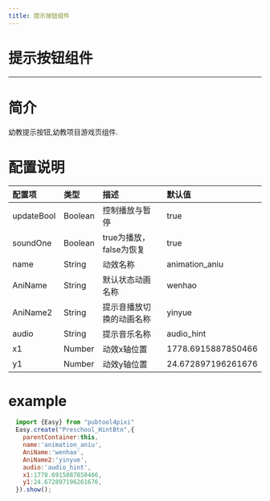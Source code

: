 ```yaml
---
title: 提示按钮组件
---
```

# 提示按钮组件 
---

# 简介
幼教提示按钮,幼教项目游戏页组件.

# 配置说明
配置项|类型|描述|默认值
:--|:--|:--|:--
updateBool|Boolean|控制播放与暂停|true
soundOne|Boolean|true为播放，false为恢复|true
name|String|动效名称|animation_aniu
AniName|String|默认状态动画名称|wenhao
AniName2|String|提示音播放切换的动画名称|yinyue
audio|String|提示音乐名称|audio_hint
x1|Number|动效x轴位置|1778.6915887850466
y1|Number|动效y轴位置|24.672897196261676

# example
```js
  import {Easy} from "pubtool4pixi"
  Easy.create("Preschool_HintBtn",{
    parentContainer:this,
    name:'animation_aniu',
    AniName:'wenhao',
    AniName2:'yinyue',
    audio:'audio_hint',
    x1:1778.6915887850466,
    y1:24.672897196261676,
  }).show();
```